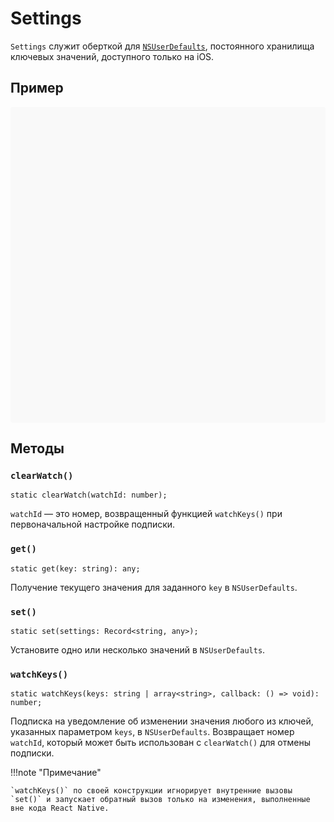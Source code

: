 # Settings

`Settings` служит оберткой для [`NSUserDefaults`](https://developer.apple.com/documentation/foundation/nsuserdefaults), постоянного хранилища ключевых значений, доступного только на iOS.

## Пример

<div data-snack-id="@bndby/settings-example" data-snack-platform="web" data-snack-preview="true" data-snack-theme="light" style="overflow:hidden;background:#F9F9F9;border:1px solid var(--color-border);border-radius:4px;height:505px;width:100%"></div>

## Методы

### `clearWatch()`

```tsx
static clearWatch(watchId: number);
```

`watchId` — это номер, возвращенный функцией `watchKeys()` при первоначальной настройке подписки.

### `get()`

```tsx
static get(key: string): any;
```

Получение текущего значения для заданного `key` в `NSUserDefaults`.

### `set()`

```tsx
static set(settings: Record<string, any>);
```

Установите одно или несколько значений в `NSUserDefaults`.

### `watchKeys()`

```tsx
static watchKeys(keys: string | array<string>, callback: () => void): number;
```

Подписка на уведомление об изменении значения любого из ключей, указанных параметром `keys`, в `NSUserDefaults`. Возвращает номер `watchId`, который может быть использован с `clearWatch()` для отмены подписки.

!!!note "Примечание"

    `watchKeys()` по своей конструкции игнорирует внутренние вызовы `set()` и запускает обратный вызов только на изменения, выполненные вне кода React Native.
